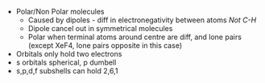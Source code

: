 - Polar/Non Polar molecules
	- Caused by dipoles - diff in electronegativity between atoms *Not C-H*
	- Dipole cancel out in symmetrical molecules
	- Polar when terminal atoms around centre are diff, and lone pairs (except XeF4, lone pairs opposite in this case)
- Orbitals only hold two electrons
- s orbitals spherical, p dumbell
- s,p,d,f subshells can hold 2,6,1